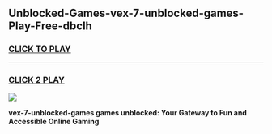 
## Unblocked-Games-vex-7-unblocked-games-Play-Free-dbclh
<h3>
<a href="https://premium76.site?title=vex-7-unblocked-games&ref=21A">CLICK TO PLAY</a></h3>
<hr>

<h3>
<a href="https://premium76.site?title=vex-7-unblocked-games&ref=21A">CLICK 2 PLAY</a>
  
</h3>

<a href="https://premium76.site?title=vex-7-unblocked-games&ref=21A"><img src="https://clearcache.store/games.png"></a>


**vex-7-unblocked-games games unblocked: Your Gateway to Fun and Accessible Online Gaming**
